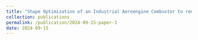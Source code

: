 ```yaml
---
title: "Shape Optimization of an Industrial Aeroengine Combustor to reduce Thermoacoustic Instability (to be submitted)"
collection: publications
permalink: /publication/2024-09-15-paper-3
date: 2024-09-15
---
```

